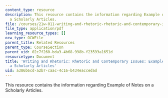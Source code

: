 ```yaml
---
content_type: resource
description: This resource contains the information regarding Example of Notes on
  a Scholarly Articles.
file: /courses/21w-011-writing-and-rhetoric-rhetoric-and-contemporary-issues-fall-2015/a386b6cda2b7caac4c16b434eaccedad_MIT21W_011F15_notes.pdf
file_type: application/pdf
learning_resource_types: []
ocw_type: OCWFile
parent_title: Related Resources
parent_type: CourseSection
parent_uid: 02c7f260-bda3-4b68-998b-f23593a1651d
resourcetype: Document
title: 'Writing and Rhetoric: Rhetoric and Contemporary Issues: Example of Notes on
  a Scholarly Articles'
uid: a386b6cd-a2b7-caac-4c16-b434eaccedad
---
```

This resource contains the information regarding Example of Notes on a Scholarly Articles.


